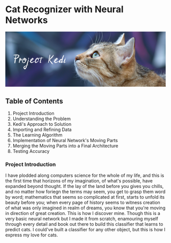 # Cat Recognizer with Neural Networks

![](https://github.com/harisrab/Project_Kedi/blob/master/images/KediBanner.png)

## Table of Contents

1. Project Introduction
2. Understanding the Problem
3. Kedi's Approach to Solution
4. Importing and Refining Data
5. The Learning Algorithm
6. Implementation of Neural Network's Moving Parts
7. Merging the Moving Parts into a Final Architecture
8. Testing Accuracy

### Project Introduction

I have plodded along computers science for the whole of my life, and this is the first time that horizons of my imagination, of what's possible, have expanded beyond thought. If the lay of the land before you gives you chills, and no matter how foriegn the terms may seem, you get to grasp them word by word; mathematics that seems so complicated at first, starts to unfold its beauty before you; when every page of history seems to witness creation of what was only imagined in realm of dreams, you know that you're moving in direction of great creation. This is how I discover mine. 
Though this is a very basic neural network but I made it from scratch, enamouring myself through every detail and book out there to build this classifier that learns to predict cats. I could've built a classifier for any other object, but this is how I express my love for cats.



